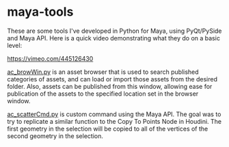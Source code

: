 # maya-tools
These are some tools I've developed in Python for Maya, using PyQt/PySide and Maya API. Here is a quick video demonstrating what they do on a basic level:

https://vimeo.com/445126430

<a href="https://github.com/tincro/maya-tools/blob/master/ac_browWin.py">ac_browWin.py</a> is an asset browser that is used to search published categories of assets, and can load or import those assets from the desired folder.
Also, assets can be published from this window, allowing ease for publication of the assets to the specified location set in the browser window.

<a href="https://github.com/tincro/maya-tools/blob/master/ac_scatterCmd.py">ac_scatterCmd.py</a> is custom command using the Maya API. The goal was to try to replicate a similar function to the Copy To Points Node in Houdini. The first geometry in the selection will be copied to all of the vertices of the second geometry in the selection.





